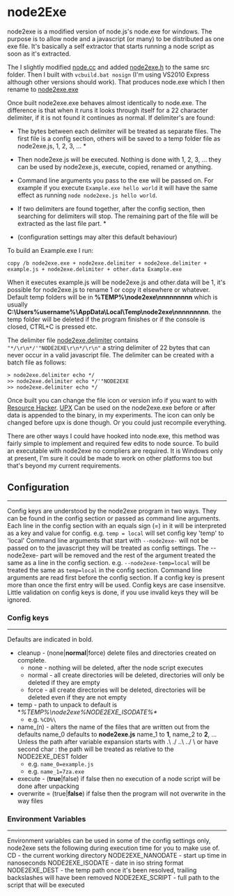 node2Exe
========

node2exe is a modified version of node.js's node.exe for windows. The purpose
is to allow node and a javascript (or many) to be distributed as one exe file.
It's basically a self extractor that starts running a node script as soon as
it's extracted.

The I slightly modified [node.cc](node-v0.10.26/src/node.cc) and added
[node2exe.h](node-v0.10.26/src/node2exe.h) to the same src folder. Then I built
with `vcbuild.bat nosign` (I'm using VS2010 Express although other versions
should work). That produces node.exe which I then rename to
[node2exe.exe](node2exe.exe)

Once built node2exe.exe behaves almost identically to node.exe. The difference
is that when it runs it looks through itself for a 22 character delimiter, if
it is not found it continues as normal. If delimiter's are found:
  * The bytes between each delimiter will be treated as separate files. The first
	file is a config section, others will be saved to a temp folder file as
	node2exe.js, 1, 2, 3, ... *
  * Then node2exe.js will be executed. Nothing is done with 1, 2, 3, ... they
	can be used by node2exe.js, execute, copied, renamed or anything.
  * Command line arguments you pass to the exe will be passed on. For example if you execute
    `Example.exe hello world` it will have the same effect as running
    `node node2exe.js hello world`.
  * If two delimiters are found together, after the config section, then searching for delimiters will
    stop. The remaining part of the file will be extracted as the last file part. *

* (configuration settings may alter this default behaviour)

To build an Example.exe I run:

	copy /b node2exe.exe + node2exe.delimiter + node2exe.delimiter + example.js + node2exe.delimiter + other.data Example.exe

When it executes example.js will be node2exe.js and other.data will be 1, it's
possible for node2exe.js to rename 1 or copy it elsewhere or whatever.
Default temp folders will be in **%TEMP%\node2exe\nnnnnnnnn** which is usually
**C:\Users\%username%\AppData\Local\Temp\node2exe\nnnnnnnnn**. the temp folder will be
deleted if the program finishes or if the console is closed,
CTRL+C is pressed etc.

The delimiter file [node2exe.delimiter](node2exe.delimiter) contains
`"*/\r\n*/'"NODE2EXE\r\n*/\r\n"` a string delimiter of 22 bytes that can
never occur in a valid javascript file. The delimiter
can be created with a batch file as follows:

	> node2exe.delimiter echo */
	>> node2exe.delimiter echo */'"NODE2EXE
	>> node2exe.delimiter echo */

Once built you can change the file icon or version info if you want to with
[Resource Hacker](http://www.angusj.com/resourcehacker/).
[UPX](http://upx.sourceforge.net/) Can be used on the node2exe.exe before or
after data is appended to the binary, in my experiments. The icon can only be
changed before upx is done though. Or you could just recompile everything.

There are other ways I could have hooked into node.exe, this method
was fairly simple to implement and required few edits to node source. To build
an executable with node2exe no compliers are required. It is Windows only at
present, I'm sure it could be made to work on other platforms too but that's
beyond my current requirements.

## Configuration
----------------
Config keys are understood by the node2exe program in two ways. They can be
found in the config section or passed as command line arguments.
Each line in the config section with an equals sign (=) in it will be interpreted
as a key and value for config. e.g. `temp = local` will set config key 'temp' to 'local'
Command line arguments that start with `--node2exe-` will not be passed on to
the javascript they will be treated as config settings. The --node2exe- part
will be removed and the rest of the argument treated the same as a line in the
config section. e.g. `--node2exe-temp=local` will be treated the same as `temp=local`
in the config section. Command line arguments are read first before the config
section. If a config key is present more than once the first entry will be used.
Config keys are case insensitve. Little validation on config keys is done, if
you use invalid keys they will be ignored.

### Config keys
---------------
Defaults are indicated in bold.

  * cleanup - (none|**normal**|force) delete files and directories created on complete.
    * none - nothing will be deleted, after the node script executes
    * normal - all create directories will be deleted, directories will only be deleted if they are empty
	* force - all create directories will be deleted, directories will be deleted even if they are not empty
  * temp - path to unpack to default is **%TEMP%\node2exe\%NODE2EXE_ISODATE%\**
    * e.g. `%CD%\`
  * name_(n) - alters the name of the files that are written out from the defaults
    name_0 defaults to **node2exe.js** name_1 to **1**, name_2 to **2**, ...
	Unless the path after variable expansion starts with .\ ./ ..\ ../ \\ or have second char : the path will be treated as relative to the NODE2EXE_DEST folder
	* e.g. `name_0=example.js`
	* e.g. `name_1=7za.exe`
  * execute - (**true**|false) if false then no execution of a node script will be done after unpacking
  * overwrite = (true|**false**) if false then the program will not overwrite in the way files

### Environment Variables
-------------------------
Environment variables can be used in some of the config settings only, node2exe
sets the following during execution time for you to make use of.
  CD - the current working directory
  NODE2EXE_NANODATE - start up time in nanoseconds
  NODE2EXE_ISODATE - date in iso string format
  NODE2EXE_DEST - the temp path once it's been resolved, trailing backslashes will have been removed
  NODE2EXE_SCRIPT - full path to the script that will be executed
